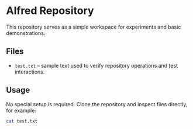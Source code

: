 # Alfred Repository

This repository serves as a simple workspace for experiments and basic demonstrations.

## Files
- `test.txt` – sample text used to verify repository operations and test interactions.

## Usage
No special setup is required. Clone the repository and inspect files directly, for example:

```bash
cat test.txt
```
